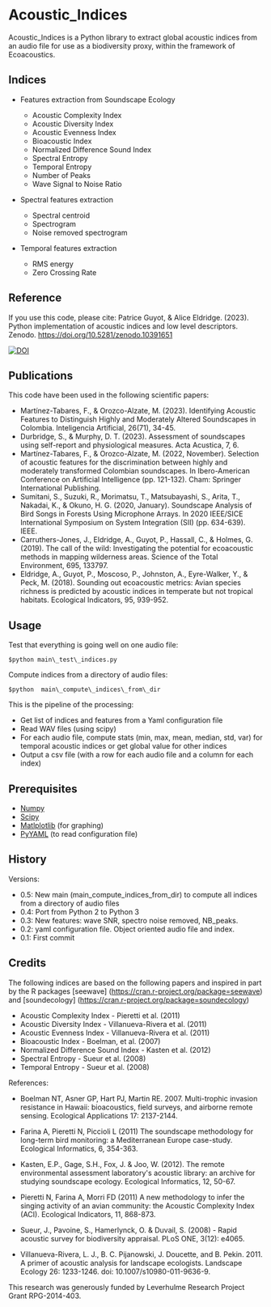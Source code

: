 # Acoustic_Indices

Acoustic_Indices is a Python library to extract global acoustic indices from an audio file for use as a biodiversity proxy, within the framework of Ecoacoustics.


## Indices

* Features extraction from Soundscape Ecology
    * Acoustic Complexity Index
    * Acoustic Diversity Index
    * Acoustic Evenness Index
    * Bioacoustic Index
    * Normalized Difference Sound Index
    * Spectral Entropy
    * Temporal Entropy
    * Number of Peaks
    * Wave Signal to Noise Ratio

* Spectral features extraction
    * Spectral centroid
    * Spectrogram
    * Noise removed spectrogram

* Temporal features extraction
    * RMS energy
    * Zero Crossing Rate




## Reference

If you use this code, please cite: Patrice Guyot, & Alice Eldridge. (2023). Python implementation of acoustic indices and low level descriptors. Zenodo. https://doi.org/10.5281/zenodo.10391651


[![DOI](https://zenodo.org/badge/DOI/10.5281/zenodo.10391651.svg)](https://doi.org/10.5281/zenodo.10391651)





## Publications

This code have been used in the following scientific papers:


* Martínez-Tabares, F., & Orozco-Alzate, M. (2023). Identifying Acoustic Features to Distinguish Highly and Moderately Altered Soundscapes in Colombia. Inteligencia Artificial, 26(71), 34-45.
* Durbridge, S., & Murphy, D. T. (2023). Assessment of soundscapes using self-report and physiological measures. Acta Acustica, 7, 6.
* Martínez-Tabares, F., & Orozco-Alzate, M. (2022, November). Selection of acoustic features for the discrimination between highly and moderately transformed Colombian soundscapes. In Ibero-American Conference on Artificial Intelligence (pp. 121-132). Cham: Springer International Publishing.
* Sumitani, S., Suzuki, R., Morimatsu, T., Matsubayashi, S., Arita, T., Nakadai, K., & Okuno, H. G. (2020, January). Soundscape Analysis of Bird Songs in Forests Using Microphone Arrays. In 2020 IEEE/SICE International Symposium on System Integration (SII) (pp. 634-639). IEEE.
* Carruthers-Jones, J., Eldridge, A., Guyot, P., Hassall, C., & Holmes, G. (2019). The call of the wild: Investigating the potential for ecoacoustic methods in mapping wilderness areas. Science of the Total Environment, 695, 133797.
* Eldridge, A., Guyot, P., Moscoso, P., Johnston, A., Eyre-Walker, Y., & Peck, M. (2018). Sounding out ecoacoustic metrics: Avian species richness is predicted by acoustic indices in temperate but not tropical habitats. Ecological Indicators, 95, 939-952.



## Usage

Test that everything is going well on one audio file:

``` 
$python main\_test\_indices.py 
```

Compute indices from a directory of audio files:
```
$python  main\_compute\_indices\_from\_dir
```

This is the pipeline of the processing:

* Get list of indices and features from a Yaml configuration file 
* Read WAV files (using scipy)
* For each audio file, compute stats (min, max, mean, median, std, var) for temporal acoustic indices or get global value for other indices
* Output a csv file (with a row for each audio file and a column for each index)

## Prerequisites

 * [Numpy](http://www.numpy.org/)
 * [Scipy](http://www.scipy.org/)
 * [Matlplotlib](http://matplotlib.org/) (for graphing)
 * [PyYAML](http://pyyaml.org/wiki/PyYAMLDocumentation) (to read configuration file)





## History

Versions:

* 0.5: New main (main\_compute\_indices\_from\_dir) to compute all indices from a directory of audio files
* 0.4: Port from Python 2 to Python 3
* 0.3: New features: wave SNR, spectro noise removed, NB_peaks.
* 0.2: yaml configuration file. Object oriented audio file and index.
* 0.1: First commit


## Credits


The following indices are based on the following papers and inspired in part by the R packages [seewave] (https://cran.r-project.org/package=seewave) and [soundecology] (https://cran.r-project.org/package=soundecology)  
* Acoustic Complexity Index - Pieretti et al. (2011)
* Acoustic Diversity Index - Villanueva-Rivera et al. (2011)
* Acoustic Evenness Index - Villanueva-Rivera et al. (2011)
* Bioacoustic Index - Boelman, et al. (2007)
* Normalized Difference Sound Index - Kasten et al. (2012)
* Spectral Entropy - Sueur et al. (2008)
* Temporal Entropy - Sueur et al. (2008)

References:

* Boelman NT, Asner GP, Hart PJ, Martin RE. 2007. Multi-trophic invasion resistance in Hawaii: bioacoustics, field surveys, and airborne remote sensing. Ecological Applications 17: 2137-2144.

* Farina A, Pieretti N, Piccioli L (2011) The soundscape methodology for long-term bird monitoring: a Mediterranean Europe case-study. Ecological Informatics, 6, 354-363.

* Kasten, E.P., Gage, S.H., Fox, J. & Joo, W. (2012). The remote environmental assessment laboratory's acoustic library: an archive for studying soundscape ecology. Ecological Informatics, 12, 50-67.

* Pieretti N, Farina A, Morri FD (2011) A new methodology to infer the singing activity of an avian community: the Acoustic Complexity Index (ACI). Ecological Indicators, 11, 868-873.

* Sueur, J., Pavoine, S., Hamerlynck, O. & Duvail, S. (2008) - Rapid acoustic survey for biodiversity appraisal. PLoS ONE, 3(12): e4065.

* Villanueva-Rivera, L. J., B. C. Pijanowski, J. Doucette, and B. Pekin. 2011. A primer of acoustic analysis for landscape ecologists. Landscape Ecology 26: 1233-1246. doi: 10.1007/s10980-011-9636-9.


This research was generously funded by Leverhulme Research Project Grant RPG-2014-403.




